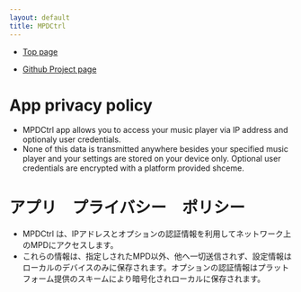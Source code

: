```yaml
---
layout: default
title: MPDCtrl
---
```


* [Top page](https://torumyax.github.io/MPDCtrl/)
  
* [Github Project page](https://github.com/torumyax/MPDCtrl)
  


# App privacy policy

* MPDCtrl app allows you to access your music player via IP address and optionaly user credentials. 
* None of this data is transmitted anywhere besides your specified music player and your settings are stored on your device only. Optional user credentials are encrypted with a platform provided shceme.
  
  
# アプリ　プライバシー　ポリシー

* MPDCtrl は、IPアドレスとオプションの認証情報を利用してネットワーク上のMPDにアクセスします。
* これらの情報は、指定しされたMPD以外、他へ一切送信されず、設定情報はローカルのデバイスのみに保存されます。オプションの認証情報はプラットフォーム提供のスキームにより暗号化されローカルに保存されます。
